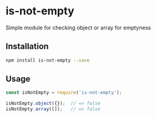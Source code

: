 is-not-empty
=========

Simple module for checking object or array for emptyness


## Installation
```bash
npm install is-not-empty --save
```

## Usage

```javascript
const isNotEmpty = require('is-not-empty');

isNotEmpty.object({});  // => false
isNotEmpty.array([]);   // => false
```
